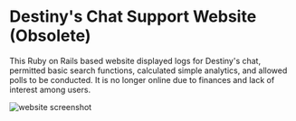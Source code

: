 # Destiny's Chat Support Website (Obsolete)

This Ruby on Rails based website displayed logs for Destiny's chat, permitted basic search functions, calculated simple analytics, and allowed polls to be conducted. It is no longer online due to finances and lack of interest among users.

![website screenshot](https://raw.github.com/dharmaturtle/ChatSupportWebsite/master/screenshot.jpg)